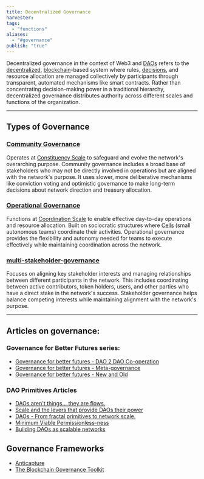 ```yaml
---
title: Decentralized Governance
harvester: 
tags:
  - "functions"
aliases:
  - "#governance"
publish: "true"
---
```


Decentralized governance in the context of Web3 and [DAOs](tags/daos.md) refers to the [decentralized](tags/decentralization.md), [blockchain](tags/blockchain.md)-based system where rules, [decisions](tags/decisions.md), and resource allocation are managed collectively by participants through transparent, automated mechanisms like smart contracts. Rather than concentrating decision-making power in a traditional hierarchy, decentralized governance distributes authority across different scales and functions of the organization.

---

## Types of Governance

### [Community Governance](artifacts/patterns/community-governance.md)

Operates at [Constituency Scale](tags/groups/scale/Constituency%20Scale.md) to safeguard and evolve the network's overarching purpose. Community governance includes a broad base of stakeholders who may not be directly involved in operations but are aligned with the network's purpose. It uses slower, more deliberative mechanisms like conviction voting and optimistic governance to make long-term decisions about network direction and treasury allocation.

### [Operational Governance](artifacts/patterns/operational-governance.md)

Functions at [Coordination Scale](tags/groups/scale/Coordination%20Scale.md) to enable effective day-to-day operations and resource allocation. Built on sociocratic structures where [Cells](test-pattern.md) (small autonomous teams) coordinate their activities. Operational governance provides the flexibility and autonomy needed for teams to execute effectively while maintaining coordination across the network.

### [multi-stakeholder-governance](notes/dao-primitives/implementation/patterns/constituency-scale-patterns/multi-stakeholder-governance.md)

Focuses on aligning key stakeholder interests and managing relationships between different participants in the network. This includes coordinating between active contributors, token holders, users, and other parties who have a direct stake in the network's success. Stakeholder governance helps balance competing interests while maintaining alignment with the network's purpose.

---

## Articles on governance:

### Governance for Better Futures series:

- [Governance for better futures - DAO 2 DAO Co-operation](artifacts/articles/governance-for-better-futures%201/Governance%20for%20better%20futures%20-%20DAO%202%20DAO%20Co-operation.md)
- [Governance for better futures - Meta-governance](artifacts/articles/governance-for-better-futures%201/Governance%20for%20better%20futures%20-%20Meta-governance.md)
- [Governance for better futures - New and Old](artifacts/articles/governance-for-better-futures%201/Governance%20for%20better%20futures%20-%20New%20and%20Old.md)

### DAO Primitives Articles

- [DAOs aren't things... they are flows.](artifacts/articles/network-evolution%201/DAOs%20aren't%20things...%20they%20are%20flows..md)
-  [Scale and the levers that provide DAOs their power](artifacts/articles/network-evolution%201/Scale%20and%20the%20levers%20that%20provide%20DAOs%20their%20power.md)
-  [DAOs - From fractal primitives to network scale.](artifacts/articles/network-evolution%201/DAOs%20-%20From%20fractal%20primitives%20to%20network%20scale..md)
-  [Minimum Viable Permissionless-ness](artifacts/articles/network-evolution%201/Minimum%20Viable%20Permissionless-ness.md)
-  [Building DAOs as scalable networks](artifacts/articles/network-evolution%201/Building%20DAOs%20as%20scalable%20networks.md)


## Governance Frameworks

- [Anticapture](Anticapture.md)
- [The Blockchain Governance Toolkit](notes/links/to-review/The%20Blockchain%20Governance%20Toolkit.md)